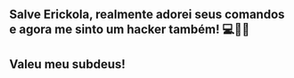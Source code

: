 ## Salve Erickola, realmente adorei seus comandos e agora me sinto um hacker também! 💻🐱‍💻

## Valeu meu subdeus! 